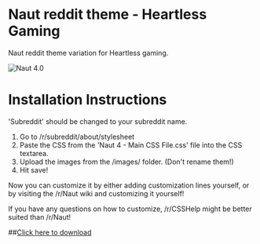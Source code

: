 Naut reddit theme - Heartless Gaming
===============

Naut reddit theme variation for Heartless gaming.

![Naut 4.0](http://i.imgur.com/JmDPBtW.png)


Installation Instructions
===============

'Subreddit' should be changed to your subreddit name.

  1. Go to /r/subreddit/about/stylesheet
  2. Paste the CSS from the 'Naut 4 - Main CSS File.css' file into the CSS textarea.
  3. Upload the images from the /images/ folder. (Don't rename them!)
  4. Hit save!

Now you can customize it by either adding customization lines yourself, or by visiting the /r/Naut wiki and customizing it yourself!

If you have any questions on how to customize, /r/CSSHelp might be better suited than /r/Naut!


##[Click here to download](https://github.com/Axel--/Naut-for-reddit/archive/master.zip)
